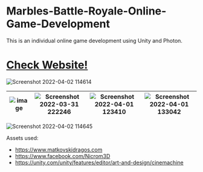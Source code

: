 # Marbles-Battle-Royale-Online-Game-Development
This is an individual online game development using Unity and Photon.

# [Check Website!](https://doggychen.com/personal-unity-online-game-development/)

![Screenshot 2022-04-02 114614](https://user-images.githubusercontent.com/61171413/164069962-65a22f99-92d2-44cb-a9a4-5543c8ad3c24.png)

|![image](https://user-images.githubusercontent.com/61171413/164071290-6eb996e9-a513-4698-a404-2d6e15ba6d93.png) |     ![Screenshot 2022-03-31 222246](https://user-images.githubusercontent.com/61171413/164069919-d7de121e-7ad9-49fc-9b79-3473d59adc5e.png)|![Screenshot 2022-04-01 123410](https://user-images.githubusercontent.com/61171413/164069937-0a76cfbd-eda7-4fbc-b8f9-56d88e3cfdf7.png)|![Screenshot 2022-04-01 133042](https://user-images.githubusercontent.com/61171413/164069947-05f0eab8-aeea-4931-8ef8-d1b0716ede2e.png)  |
| ---------- | ------------------------------------------- | -------------------------- | --------- |

![Screenshot 2022-04-02 114645](https://user-images.githubusercontent.com/61171413/164069952-1dc455f5-5a78-4178-badd-fc150f99b4b7.png)


Assets used:
* https://www.matkovskidragos.com
* https://www.facebook.com/Nicrom3D
* https://unity.com/unity/features/editor/art-and-design/cinemachine
